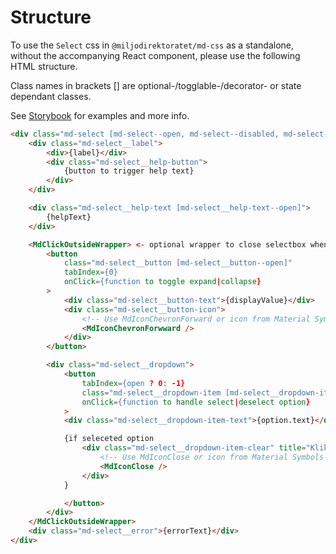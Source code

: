 # Structure

To use the `Select` css in `@miljodirektoratet/md-css` as a standalone, without the accompanying React component, please use the following HTML structure.

Class names in brackets [] are optional-/togglable-/decorator- or state dependant classes.

See [Storybook](https://miljodir.github.io/md-components) for examples and more info.

```html
<div class="md-select [md-select--open, md-select--disabled, md-select--medium, md-select--small]">
    <div class="md-select__label">
        <div>{label}</div>
        <div class="md-select__help-button">
            {button to trigger help text}
        </div>
    </div>

    <div class="md-select__help-text [md-select__help-text--open]">
        {helpText}
    </div>

    <MdClickOutsideWrapper> <- optional wrapper to close selectbox when clicking outside
        <button
            class="md-select__button [md-select__button--open]"
            tabIndex={0}
            onClick={function to toggle expand|collapse}
        >
            <div class="md-select__button-text">{displayValue}</div>
            <div class="md-select__button-icon">
                <!-- Use MdIconChevronForward or icon from Material Symbols here -->
                <MdIconChevronForwward />
            </div>
        </button>

        <div class="md-select__dropdown">
            <button
                tabIndex={open ? 0: -1}
                class="md-select__dropdown-item [md-select__dropdown-item--selected]"
                onClick={function to handle select|deselect option}
            >
            <div class="md-select__dropdown-item-text">{option.text}</div>

            {if seleceted option
                <div class="md-select__dropdown-item-clear" title="Klikk for å fjerne valg">
                    <!-- Use MdIconClose or icon from Material Symbols here -->
                    <MdIconClose />
                </div>
            }

            </button>
        </div>
    </MdClickOutsideWrapper>
    <div class="md-select__error">{errorText}</div>
</div>
```
